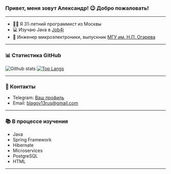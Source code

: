 ### Привет, меня зовут Александр! :wink: Добро пожаловать!

---

- :man_technologist: Я 31-летний программист из Москвы
- :computer: Изучаю Java в [Job4j](https://job4j.ru/)
- :briefcase: Инженер микроэлектроники, выпускник [МГУ им. Н.П. Огарева](https://mrsu.ru/ru/)

---

### :bar_chart: Статистика GitHub

![Github stats](https://github-readme-stats.vercel.app/api?username=Blagov13&hide=stars,prs,issues,contribs)
[![Top Langs](https://github-readme-stats.vercel.app/api/top-langs/?username=Blagov13&layout=compact)](https://github.com/Blagov13/github-readme-stats)

---

### :link: Контакты

- Telegram: [Ваш профиль](@blagovfit)
- Email: blagov13rus@gmail.com

---

### :books: В процессе изучения

- Java
- Spring Framework
- Hibernate
- Microservices
- PostgreSQL
- HTML

---

<!--
**Blagov13/Blagov13** is a ✨ _special_ ✨ repository because its `README.md` (this file) appears on your GitHub profile.

Here are some ideas to get you started:

- 🔭 I’m currently working on ...
- 🌱 I’m currently learning ...
- 👯 I’m looking to collaborate on ...
- 🤔 I’m looking for help with ...
- 💬 Ask me about ...
- 📫 How to reach me: ...
- 😄 Pronouns: ...
- ⚡ Fun fact: ...
-->

